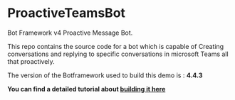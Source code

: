 ﻿# ProactiveTeamsBot

Bot Framework v4 Proactive Message Bot.

This repo contains the source code for a bot which is capable of Creating conversations and replying to specific conversations in microsoft Teams all that proactively. 

The version of the Botframework used to build this demo is : **4.4.3**

**You can find a detailed tutorial about [building it here](https://doumer.me/proactive-message-bot-in-teams-with-the-botframework-v4-csharp)**

